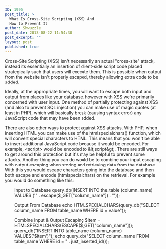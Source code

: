 ```yaml
---
ID: 1995
post_title: >
  What Is Cross-Site Scripting (XSS) And
  How to Prevent It
author: Shwuzzle
post_date: 2013-08-22 11:54:30
post_excerpt: ""
layout: post
published: true
---
```

Cross-Site Scripting (XSS) isn't necessarily an actual "cross-site" attack, instead its essentially an insertion of client-side script code placed strategically such that users will execute them. This is possible when output from the website isn't properly escaped, thereby allowing extra code to be added.

Ideally, at the appropriate times, you will want to escape both input and output from places like your database, however with XSS we're primarily concerned with user input. One method of partially protecting against XSS (and also to prevent SQL injection) you can make use of magic quotes (at least in PHP), which will basically break (causing syntax error) any JavaScript code that may have been added.

There are also other ways to protect against XSS attacks. With PHP, when inserting HTML you can make use of the htmlspecialchars() function, which will convert special characters to HTML. This means that you won't be able to insert additional JavaScript code because it would be encoded. For example, &lt;script&gt; would be encoded to &amp;lt;script&amp;gt;. There are still ways to get around this protection but it's may be helpful to prevent some attacks. Another thing you can do would be to combine your input escaping with output escaping when storing and retrieving data from the database. With this you would escape characters going into the database and then both escape and encode (htmlspecialchars) on the retrieval. For example you would do something like this:
<p style="padding-left: 30px;">Input to Database
query_db(INSERT INTO the_table (column_name) VALUES ('" . escape($_GET["column_name"]) . "'));</p>
<p style="padding-left: 30px;">Output From Database
echo HTMLSPECIALCHARS(query_db("SELECT column_name FROM table_name WHERE id = value"));</p>
<p style="padding-left: 30px;">Combine Input &amp; Output Escaping
$item = HTMLSPECIALCHARS(ESCAPE($_GET["column_name"]));
query_db("INSERT INTO table_name (column_name) VALUES('$item')");
echo query_db("SELECT column_name FROM table_name WHERE id = " . just_inserted_id());</p>
